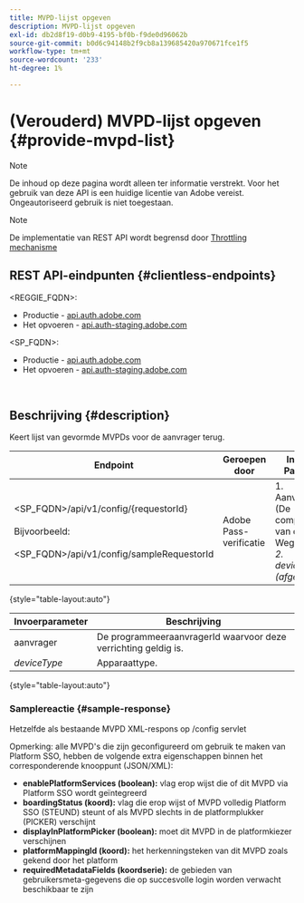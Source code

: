 ```yaml
---
title: MVPD-lijst opgeven
description: MVPD-lijst opgeven
exl-id: db2d8f19-d0b9-4195-bf0b-f9de0d96062b
source-git-commit: b0d6c94148b2f9cb8a139685420a970671fce1f5
workflow-type: tm+mt
source-wordcount: '233'
ht-degree: 1%

---
```


# (Verouderd) MVPD-lijst opgeven {#provide-mvpd-list}

>[!NOTE]
>
>De inhoud op deze pagina wordt alleen ter informatie verstrekt. Voor het gebruik van deze API is een huidige licentie van Adobe vereist. Ongeautoriseerd gebruik is niet toegestaan.

>[!NOTE]
>
> De implementatie van REST API wordt begrensd door [ Throttling mechanisme ](/help/authentication/integration-guide-programmers/throttling-mechanism.md)

## REST API-eindpunten {#clientless-endpoints}

&lt;REGGIE_FQDN>:

* Productie - [ api.auth.adobe.com ](http://api.auth.adobe.com/)
* Het opvoeren - [ api.auth-staging.adobe.com ](http://api.auth-staging.adobe.com/)

&lt;SP_FQDN>:

* Productie - [ api.auth.adobe.com ](http://api.auth.adobe.com/)
* Het opvoeren - [ api.auth-staging.adobe.com ](http://api.auth-staging.adobe.com/)

</br>

## Beschrijving {#description}

Keert lijst van gevormde MVPDs voor de aanvrager terug.

| Endpoint | Geroepen </br> door | Invoer   </br> Params | HTTP </br> Methode | Antwoord | HTTP-respons </br> |
| --- | --- | --- | --- | --- | --- |
| &lt;SP_FQDN>/api/v1/config/{requestorId} </br></br> Bijvoorbeeld:</br></br> &lt;SP_FQDN>/api/v1/config/sampleRequestorId | Adobe Pass-verificatie | 1. Aanvrager </br>    (De component van de Weg) </br>_2.  deviceType (afgekeurd)_ | GET | XML of JSON met lijst van MVPD&#39;s. | 200 |

{style="table-layout:auto"}


| Invoerparameter | Beschrijving |
| --------------- | ------------------------------------------------------------- |
| aanvrager | De programmeeraanvragerId waarvoor deze verrichting geldig is. |
| *deviceType* | Apparaattype. |

{style="table-layout:auto"}

### Samplereactie {#sample-response}

Hetzelfde als bestaande MVPD XML-respons op /config servlet

Opmerking: alle MVPD&#39;s die zijn geconfigureerd om gebruik te maken van Platform SSO, hebben de volgende extra eigenschappen binnen het corresponderende knooppunt (JSON/XML):

* **enablePlatformServices (boolean):** vlag erop wijst die of dit MVPD via Platform SSO wordt geïntegreerd
* **boardingStatus (koord):** vlag die erop wijst of MVPD volledig Platform SSO (STEUND) steunt of als MVPD slechts in de platformplukker (PICKER) verschijnt
* **displayInPlatformPicker (boolean):** moet dit MVPD in de platformkiezer verschijnen
* **platformMappingId (koord):** het herkenningsteken van dit MVPD zoals gekend door het platform
* **requiredMetadataFields (koordserie):** de gebieden van gebruikersmeta-gegevens die op succesvolle login worden verwacht beschikbaar te zijn
